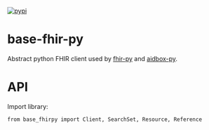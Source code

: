 [![pypi](https://img.shields.io/pypi/v/fhirpy.svg)](https://pypi.python.org/pypi/fhirpy)

# base-fhir-py
Abstract python FHIR client used by [fhir-py](https://github.com/beda-software/fhir-py) and [aidbox-py](https://github.com/beda-software/aidbox-py).

# API
Import library:

`from base_fhirpy import Client, SearchSet, Resource, Reference`
